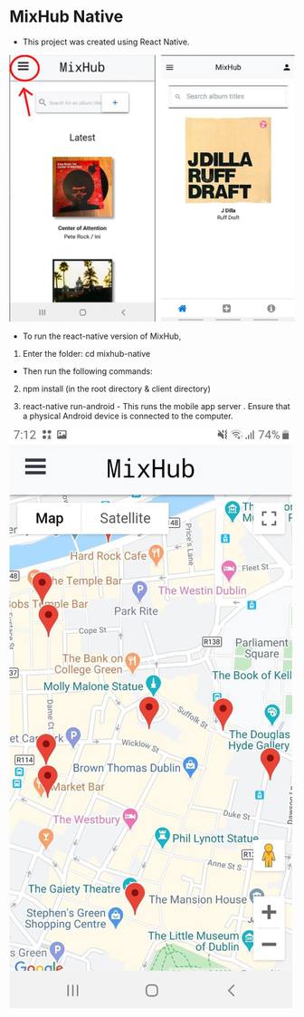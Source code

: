 # MixHub Native

- This project was created using React Native.

![](images/5.png) 

- To run the react-native version of MixHub,

1. Enter the folder: cd mixhub-native

- Then run the following commands:

2. npm install (in the root directory & client directory)

3. react-native run-android - This runs the mobile app server . Ensure that a physical Android device is connected to the computer.

![](images/10.png)
